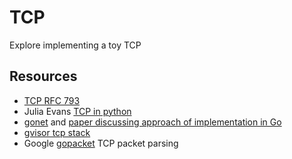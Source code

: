 # TCP

Explore implementing a toy TCP

## Resources

- [TCP RFC 793](https://www.rfc-editor.org/rfc/rfc793)
- Julia Evans [TCP in python](https://github.com/jvns/teeceepee)
- [gonet](https://github.com/hsheth2/gonet) and [paper discussing approach of implementation in Go](https://arxiv.org/pdf/1603.05636.pdf)
- [gvisor tcp stack](https://pkg.go.dev/inet.af/netstack)
- Google [gopacket](https://github.com/google/gopacket/blob/master/layers/tcp.go) TCP packet parsing
